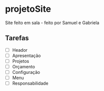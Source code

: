 # projetoSite
Site feito em sala - feito por Samuel e Gabriela
## Tarefas
- [ ] Heador
- [ ] Apresentação
- [ ] Projetos
- [ ] Orçamento
- [ ] Configuração
- [ ] Menu
- [ ] Responsabilidade